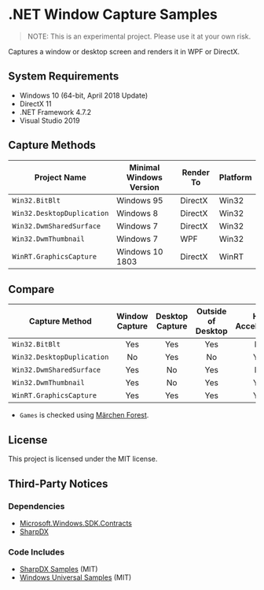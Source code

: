 # .NET Window Capture Samples

> NOTE: This is an experimental project. Please use it at your own risk.

Captures a window or desktop screen and renders it in WPF or DirectX.


## System Requirements

* Windows 10 (64-bit, April 2018 Update)
* DirectX 11
* .NET Framework 4.7.2
* Visual Studio 2019


## Capture Methods

| Project Name               | Minimal Windows Version | Render To | Platform |
| -------------------------- | ----------------------- | --------- | -------- |
| `Win32.BitBlt`             | Windows 95              | DirectX   | Win32    |
| `Win32.DesktopDuplication` | Windows 8               | DirectX   | Win32    |
| `Win32.DwmSharedSurface`   | Windows 7               | DirectX   | Win32    |
| `Win32.DwmThumbnail`       | Windows 7               | WPF       | Win32    |
| `WinRT.GraphicsCapture`    | Windows 10 1803         | DirectX   | WinRT    |


## Compare

| Capture Method             | Window Capture | Desktop Capture | Outside of Desktop | HW Acceleration | DirectX Games |
| -------------------------- | :------------: | :-------------: | :----------------: | :-------------: | :-----------: |
| `Win32.BitBlt`             |      Yes       |       Yes       |        Yes         |       No        |      Yes      |
| `Win32.DesktopDuplication` |       No       |       Yes       |         No         |       Yes       |      Yes      |
| `Win32.DwmSharedSurface`   |      Yes       |       No        |        Yes         |       No        |      Yes      |
| `Win32.DwmThumbnail`       |      Yes       |       No        |        Yes         |       Yes       |      Yes      |
| `WinRT.GraphicsCapture`    |      Yes       |       Yes       |        Yes         |       Yes       |      Yes      |

* `Games` is checked using [Märchen Forest](https://anemonecoronaria.sakura.ne.jp/merufore/).


## License

This project is licensed under the MIT license.


## Third-Party Notices

### Dependencies

* [Microsoft.Windows.SDK.Contracts](https://www.nuget.org/packages/Microsoft.Windows.SDK.Contracts/)
* [SharpDX](https://www.nuget.org/packages/SharpDX/)


### Code Includes

* [SharpDX Samples](https://github.com/sharpdx/SharpDX-Samples) (MIT)
* [Windows Universal Samples](https://github.com/microsoft/Windows-universal-samples) (MIT)
